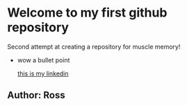 # Welcome to my first github repository

Second attempt at creating a repository for muscle memory!

- wow a bullet point

  [this is my linkedin](https://www.linkedin.com/in/ross-fletcher-12a31b1b3/)

## Author: Ross
